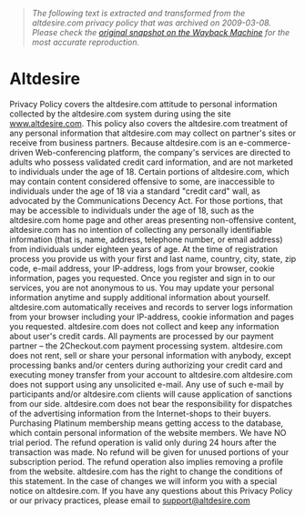 > *The following text is extracted and transformed from the altdesire.com privacy policy that was archived on 2009-03-08. Please check the [original snapshot on the Wayback Machine](https://web.archive.org/web/20090308191427id_/http%3A//www.altdesire.com/privacy.php) for the most accurate reproduction.*

# Altdesire

Privacy Policy covers the altdesire.com attitude to personal information collected by the altdesire.com system during using the site www.altdesire.com. This policy also covers the altdesire.com treatment of any personal information that altdesire.com may collect on partner's sites or receive from business partners. Because altdesire.com is an e-commerce-driven Web-conferencing platform, the company's services are directed to adults who possess validated credit card information, and are not marketed to individuals under the age of 18. Certain portions of altdesire.com, which may contain content considered offensive to some, are inaccessible to individuals under the age of 18 via a standard "credit card" wall, as advocated by the Communications Decency Act. For those portions, that may be accessible to individuals under the age of 18, such as the altdesire.com home page and other areas presenting non-offensive content, altdesire.com has no intention of collecting any personally identifiable information (that is, name, address, telephone number, or email address) from individuals under eighteen years of age. At the time of registration process you provide us with your first and last name, country, city, state, zip code, e-mail address, your IP-address, logs from your browser, cookie information, pages you requested. Once you register and sign in to our services, you are not anonymous to us. You may update your personal information anytime and supply additional information about yourself. altdesire.com automatically receives and records to server logs information from your browser including your IP-address, cookie information and pages you requested. altdesire.com does not collect and keep any information about user's credit cards. All payments are processed by our payment partner – the 2Checkout.com payment processing system. altdesire.com does not rent, sell or share your personal information with anybody, except processing banks and/or centers during authorizing your credit card and executing money transfer from your account to altdesire.com altdesire.com does not support using any unsolicited e-mail. Any use of such e-mail by participants and/or altdesire.com clients will cause application of sanctions from our side. altdesire.com does not bear the responsibility for dispatches of the advertising information from the Internet-shops to their buyers. Purchasing Platinum membership means getting access to the database, which contain personal information of the website members. We have NO trial period. The refund operation is valid only during 24 hours after the transaction was made. No refund will be given for unused portions of your subscription period. The refund operation also implies removing a profile from the website. altdesire.com has the right to change the conditions of this statement. In the case of changes we will inform you with a special notice on altdesire.com. If you have any questions about this Privacy Policy or our privacy practices, please email to [support@altdesire.com](mailto:support@altdesire.com)

[](https://web.archive.org/)
